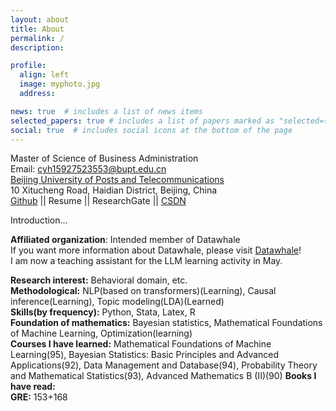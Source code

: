 ```yaml
---
layout: about
title: About
permalink: /
description: 

profile:
  align: left
  image: myphoto.jpg
  address:

news: true  # includes a list of news items
selected_papers: true # includes a list of papers marked as "selected={true}"
social: true  # includes social icons at the bottom of the page
---
```


Master of Science of Business Administration<br>
Email: <cyh15927523553@bupt.edu.cn>    
[Beijing University of Posts and Telecommunications](https://grs.bupt.edu.cn/)<br>
10 Xitucheng Road, Haidian District, Beijing, China<br>
[Github](https://github.com/6forwater29) || Resume || ResearchGate || [CSDN](https://blog.csdn.net/weixin_44468844?spm=1000.2115.3001.5343)

Introduction...

**Affiliated organization**: Intended member of Datawhale  
If you want more information about Datawhale, please visit [Datawhale](https://github.com/datawhalechina)!  
I am now a teaching assistant for the LLM learning activity in May.  

**Research interest:**  Behavioral domain, etc.  
**Methodological:**  NLP(based on transformers)(Learning), Causal inference(Learning), Topic modeling(LDA)(Learned)  
**Skills(by frequency):** Python, Stata, Latex, R  
**Foundation of mathematics:** Bayesian statistics, Mathematical Foundations of Machine Learning, Optimization(learning)   
**Courses I have learned:**  Mathematical Foundations of Machine Learning(95), Bayesian Statistics: Basic Principles and Advanced Applications(92), Data Management and Database(94), Probability Theory and Mathematical Statistics(93), Advanced Mathematics B (II)(90)
**Books I have read:**  
**GRE:** 153+168


